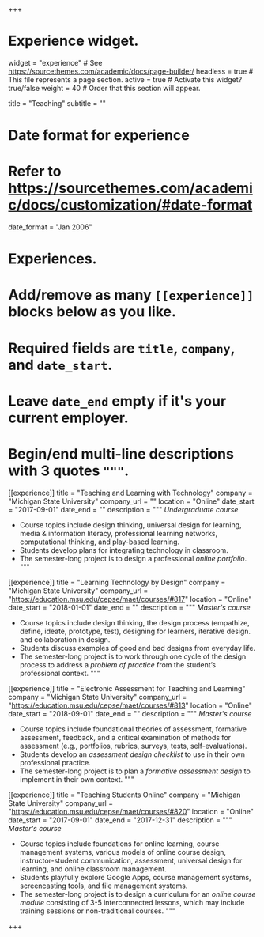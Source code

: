 +++
# Experience widget.
widget = "experience"  # See https://sourcethemes.com/academic/docs/page-builder/
headless = true  # This file represents a page section.
active = true  # Activate this widget? true/false
weight = 40  # Order that this section will appear.

title = "Teaching"
subtitle = ""

# Date format for experience
#   Refer to https://sourcethemes.com/academic/docs/customization/#date-format
date_format = "Jan 2006"

# Experiences.
#   Add/remove as many `[[experience]]` blocks below as you like.
#   Required fields are `title`, `company`, and `date_start`.
#   Leave `date_end` empty if it's your current employer.
#   Begin/end multi-line descriptions with 3 quotes `"""`.


[[experience]]
  title = "Teaching and Learning with Technology"
  company = "Michigan State University"
  company_url = ""
  location = "Online"
  date_start = "2017-09-01"
  date_end = ""
  description = """
  *Undergraduate course*
  
  * Course topics include design thinking, universal design for learning, media & information literacy, professional learning networks, computational thinking, and play-based learning.
  * Students develop plans for integrating technology in classroom.
  * The semester-long project is to design a professional *online portfolio*.
  """


[[experience]]
  title = "Learning Technology by Design"
  company = "Michigan State University"
  company_url = "https://education.msu.edu/cepse/maet/courses/#817"
  location = "Online"
  date_start = "2018-01-01"
  date_end = ""
  description = """
  *Master's course*
  
  * Course topics include design thinking, the design process (empathize, define, ideate, prototype, test), designing for learners, iterative design. and collaboration in design.
  * Students discuss examples of good and bad designs from everyday life.
  * The semester-long project is to work through one cycle of the design process to address a *problem of practice* from the student’s professional context.
  """


[[experience]]
  title = "Electronic Assessment for Teaching and Learning"
  company = "Michigan State University"
  company_url = "https://education.msu.edu/cepse/maet/courses/#813"
  location = "Online"
  date_start = "2018-09-01"
  date_end = ""
  description = """
  *Master's course*
  
  * Course topics include foundational theories of assessment, formative assessment, feedback, and a critical examination of methods for assessment (e.g., portfolios, rubrics, surveys, tests, self-evaluations).
  * Students develop an *assessment design checklist* to use in their own professional practice.
  * The semester-long project is to plan a *formative assessment design* to implement in their own context.
  """

[[experience]]
  title = "Teaching Students Online"
  company = "Michigan State University"
  company_url = "https://education.msu.edu/cepse/maet/courses/#820"
  location = "Online"
  date_start = "2017-09-01"
  date_end = "2017-12-31"
  description = """
  *Master's course*
  
  * Course topics include foundations for online learning, course management systems, various models of online course design, instructor-student communication, assessment, universal design for learning, and online classroom management.
  * Students playfully explore Google Apps, course management systems, screencasting tools, and file management systems.
  * The semester-long project is to design a curriculum for an *online course module* consisting of 3-5 interconnected lessons, which may include training sessions or non-traditional courses.
  """

+++
